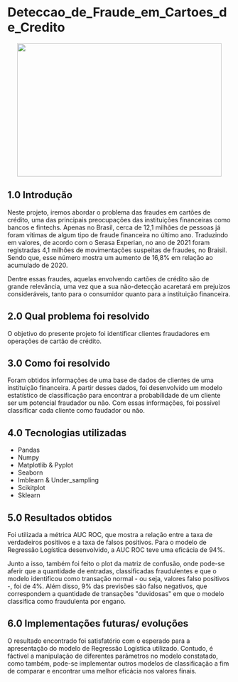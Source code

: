 # Deteccao_de_Fraude_em_Cartoes_de_Credito

<p align="center">
  <img width="460" height="300" src="https://github.com/Rafael-Salomao/Deteccao_de_Fraude_em_Cartoes_de_Credito/blob/7d9480d80bf59d42c1ff0578c4cd4f8695cd1f72/imagem1.jpg">
</p>

## 1.0 Introdução

Neste projeto, iremos abordar o problema das fraudes em cartões de crédito, uma das principais preocupações das instituições financeiras como bancos e fintechs. Apenas no Brasil, cerca de 12,1 milhões de pessoas já foram vítimas de algum tipo de fraude financeira no último ano. Traduzindo em valores, de acordo com o Serasa Experian, no ano de 2021 foram registradas 4,1 milhões de movimentações suspeitas de fraudes, no Braisil. Sendo que, esse número mostra um aumento de 16,8% em relação ao acumulado de 2020. 

Dentre essas fraudes, aquelas envolvendo cartões de crédito são de grande relevância, uma vez que a sua não-detecção acaretará em prejuízos consideráveis, tanto para o consumidor quanto para a instituição financeira.

## 2.0 Qual problema foi resolvido

O objetivo do presente projeto foi identificar clientes fraudadores em operações de cartão de crédito.

## 3.0 Como foi resolvido

Foram obtidos informações de uma base de dados de clientes de uma instituição financeira. A partir desses dados, foi desenvolvido um modelo estatístico de classificação para encontrar a probabilidade de um cliente ser um potencial fraudador ou não. Com essas informações, foi possível classificar cada cliente como faudador ou não.

## 4.0 Tecnologias utilizadas

- Pandas
- Numpy 
- Matplotlib & Pyplot
- Seaborn 
- Imblearn & Under_sampling
- Scikitplot 
- Sklearn

## 5.0 Resultados obtidos

Foi utilizada a métrica AUC ROC, que mostra a relação entre a taxa de verdadeiros positivos e a taxa de falsos positivos. Para o modelo de Regressão Logística desenvolvido, a AUC ROC teve uma eficácia de 94%.

Junto a isso, também foi feito o plot da matriz de confusão, onde pode-se aferir que a quantidade de entradas, classificadas fraudulentes e que o modelo identificou como transação normal - ou seja, valores falso positivos -, foi de 4%. Além disso, 9% das previsões são falso negativos, que correspondem a quantidade de transações "duvidosas" em que o modelo classifica como fraudulenta por engano.

## 6.0 Implementações futuras/ evoluções

O resultado encontrado foi satisfatório com o esperado para a apresentação do modelo de Regressão Logística utilizado. Contudo, é fáctivel a manipulação de diferentes parâmetros no modelo constatado, como também, pode-se implementar outros modelos de classificação a fim de comparar e encontrar uma melhor eficácia nos valores finais.
